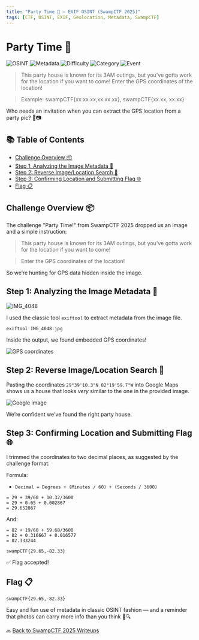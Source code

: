 ```yaml
---
title: "Party Time 🎉 – EXIF OSINT (SwampCTF 2025)"
tags: [CTF, OSINT, EXIF, Geolocation, Metadata, SwampCTF]
---
```


# Party Time 🎉

![OSINT](https://img.shields.io/badge/OSINT-✔️-brightgreen)
![Metadata](https://img.shields.io/badge/EXIF-GPS-blue)
![Difficulty](https://img.shields.io/badge/Difficulty-Easy-green)
![Category](https://img.shields.io/badge/Category-OSINT-orange)
![Event](https://img.shields.io/badge/CTF-SwampCTF%202025-purple)

> This party house is known for its 3AM outings, but you've gotta work for the location if you want to come! Enter the GPS coordinates of the location!

> Example: swampCTF{xx.xx.xx,xx.xx.xx}, swampCTF{xx.xx, xx.xx}

Who needs an invitation when you can extract the GPS location from a party pic? 🍻📷

## 📚 Table of Contents

- [Challenge Overview 📦](#challenge-overview-)
- [Step 1: Analyzing the Image Metadata 📏](#step-1-analyzing-the-image-metadata-)
- [Step 2: Reverse Image/Location Search 🔎](#step-2-reverse-imagelocation-search-)
- [Step 3: Confirming Location and Submitting Flag 🌐](#step-3-confirming-location-and-submitting-flag-)
- [Flag 📋](#flag-)

## Challenge Overview 📦

The challenge "Party Time!" from SwampCTF 2025 dropped us an image and a simple instruction:

> This party house is known for its 3AM outings, but you've gotta work for the location if you want to come!

> Enter the GPS coordinates of the location!

So we’re hunting for GPS data hidden inside the image.

## Step 1: Analyzing the Image Metadata 📏

![IMG_4048](https://github.com/user-attachments/assets/541a177c-52a4-4fa8-874f-eff524bcafd3)

I used the classic tool `exiftool` to extract metadata from the image file.

```
exiftool IMG_4048.jpg
```

Inside the output, we found embedded GPS coordinates!

![GPS coordinates](https://github.com/user-attachments/assets/5581e80d-27a6-4bc6-ae7f-5fb7f087f44c)

## Step 2: Reverse Image/Location Search 🔎

Pasting the coordinates `29°39'10.3"N 82°19'59.7"W` into Google Maps shows us a house that looks *very* similar to the one in the provided image.

![Google image](https://github.com/user-attachments/assets/2c23eb4b-63f4-47e9-9a89-a98562abd2a7)

We’re confident we’ve found the right party house.

## Step 3: Confirming Location and Submitting Flag 🌐

I trimmed the coordinates to two decimal places, as suggested by the challenge format:

Formula:
- `Decimal = Degrees + (Minutes / 60) + (Seconds / 3600)`

```
= 29 + 39/60 + 10.32/3600
= 29 + 0.65 + 0.002867
= 29.652867
```

And: 

```
= 82 + 19/60 + 59.68/3600
= 82 + 0.316667 + 0.016577
= 82.333244
```

```
swampCTF{29.65,-82.33}
```

✅ Flag accepted!

## Flag 📋

```
swampCTF{29.65,-82.33}
```

Easy and fun use of metadata in classic OSINT fashion — and a reminder that photos can carry more info than you think 📸🔍

🔙 [Back to SwampCTF 2025 Writeups](../../)
